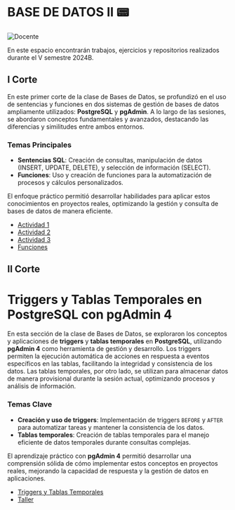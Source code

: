 # BASE DE DATOS II  📟
![Docente](https://img.shields.io/badge/Docente-Jose_Miguel_Llanos_Mosquera-a5694f.svg?style=for-the-badge&logo=Docente)

En este espacio encontrarán trabajos, ejercicios y repositorios realizados durante el V semestre 2024B.

## I Corte
En este primer corte de la clase de Bases de Datos, se profundizó en el uso de sentencias y funciones en dos sistemas de gestión de bases de datos ampliamente utilizados: **PostgreSQL** y **pgAdmin**. A lo largo de las sesiones, se abordaron conceptos fundamentales y avanzados, destacando las diferencias y similitudes entre ambos entornos.

### Temas Principales
- **Sentencias SQL**: Creación de consultas, manipulación de datos (INSERT, UPDATE, DELETE), y selección de información (SELECT).
- **Funciones**: Uso y creación de funciones para la automatización de procesos y cálculos personalizados.

El enfoque práctico permitió  desarrollar habilidades para aplicar estos conocimientos en proyectos reales, optimizando la gestión y consulta de bases de datos de manera eficiente.


- [Actividad 1](Actividad_1/TALLER%20SENTENCIAS%20-%20Nicolas%20Tello%20-%20Jersson%20Fabian%20Buitrago.pdf)
- [Actividad 2](Actividad_2/Taller)
- [Actividad 3](Actividad_3/Taller%202)
- [Funciones](Funciones1/Funciones)

## II Corte
# Triggers y Tablas Temporales en PostgreSQL con pgAdmin 4

En esta sección de la clase de Bases de Datos, se exploraron los conceptos y aplicaciones de **triggers** y **tablas temporales** en **PostgreSQL**, utilizando **pgAdmin 4** como herramienta de gestión y desarrollo. Los triggers permiten la ejecución automática de acciones en respuesta a eventos específicos en las tablas, facilitando la integridad y consistencia de los datos. Las tablas temporales, por otro lado, se utilizan para almacenar datos de manera provisional durante la sesión actual, optimizando procesos y análisis de información.

### Temas Clave
- **Creación y uso de triggers**: Implementación de triggers `BEFORE` y `AFTER` para automatizar tareas y mantener la consistencia de los datos.
- **Tablas temporales**: Creación de tablas temporales para el manejo eficiente de datos temporales durante consultas complejas.

El aprendizaje práctico con **pgAdmin 4** permitió desarrollar una comprensión sólida de cómo implementar estos conceptos en proyectos reales, mejorando la capacidad de respuesta y la gestión de datos en aplicaciones.


- [Triggers y Tablas Temporales](Taller_Triggers_Tablas_Temporales/Taller%20Triggers/)
- [Taller](Taller_1/Taller)